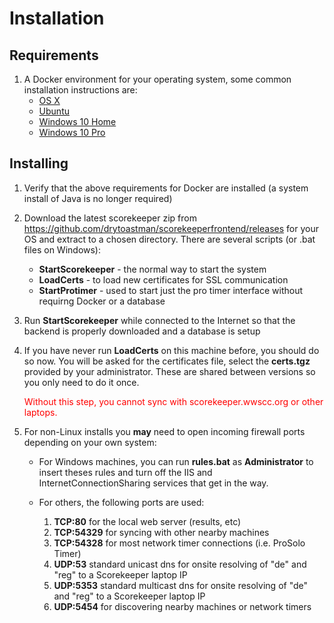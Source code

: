 # Installation

## Requirements
1. A Docker environment for your operating system, some common installation instructions are:
    - [OS X](https://docs.docker.com/docker-for-mac/install/)
    - [Ubuntu](https://docs.docker.com/install/linux/docker-ce/ubuntu/)
    - [Windows 10 Home](https://docs.docker.com/toolbox/toolbox_install_windows)
    - [Windows 10 Pro](https://docs.docker.com/docker-for-windows/)

## Installing
1. Verify that the above requirements for Docker are installed (a system install of Java is no longer required)

1. Download the latest scorekeeper zip from <https://github.com/drytoastman/scorekeeperfrontend/releases>
   for your OS and extract to a chosen directory.  There are several scripts (or .bat files on Windows):
   * **StartScorekeeper** - the normal way to start the system
   * **LoadCerts** - to load new certificates for SSL communication
   * **StartProtimer** - used to start just the pro timer interface without requirng Docker or a database

1. Run **StartScorekeeper** while connected to the Internet so that the backend is
   properly downloaded and a database is setup

1. If you have never run **LoadCerts** on this machine before, you should do so now.
   You will be asked for the certificates file, select the **certs.tgz** provided by your administrator.
   These are shared between versions so you only need to do it once.

   <span style='color:red'>
   Without this step, you cannot sync with scorekeeper.wwscc.org or other laptops.
   </span>

1. For non-Linux installs you **may** need to open incoming firewall ports depending on your own system:

    * For Windows machines, you can run **rules.bat** as **Administrator** to insert theses rules and
      turn off the IIS and InternetConnectionSharing services that get in the way.

    * For others, the following ports are used:
        1. **TCP:80**    for the local web server (results, etc)    
        1. **TCP:54329** for syncing with other nearby machines
        1. **TCP:54328** for most network timer connections (i.e. ProSolo Timer)
        1. **UDP:53**    standard unicast dns for onsite resolving of "de" and "reg" to a Scorekeeper laptop IP
        1. **UDP:5353**  standard multicast dns for onsite resolving of "de" and "reg" to a Scorekeeper laptop IP
        1. **UDP:5454**  for discovering nearby machines or network timers

